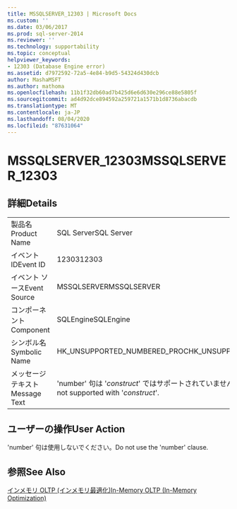 ```yaml
---
title: MSSQLSERVER_12303 | Microsoft Docs
ms.custom: ''
ms.date: 03/06/2017
ms.prod: sql-server-2014
ms.reviewer: ''
ms.technology: supportability
ms.topic: conceptual
helpviewer_keywords:
- 12303 (Database Engine error)
ms.assetid: d7972592-72a5-4e84-b9d5-54324d430dcb
author: MashaMSFT
ms.author: mathoma
ms.openlocfilehash: 11b1f32db60ad7b425d6e6d630e296ce88e5805f
ms.sourcegitcommit: ad4d92dce894592a259721a1571b1d8736abacdb
ms.translationtype: MT
ms.contentlocale: ja-JP
ms.lasthandoff: 08/04/2020
ms.locfileid: "87631064"
---
```

# <a name="mssqlserver_12303"></a><span data-ttu-id="89d99-102">MSSQLSERVER_12303</span><span class="sxs-lookup"><span data-stu-id="89d99-102">MSSQLSERVER_12303</span></span>
    
## <a name="details"></a><span data-ttu-id="89d99-103">詳細</span><span class="sxs-lookup"><span data-stu-id="89d99-103">Details</span></span>  
  
|||  
|-|-|  
|<span data-ttu-id="89d99-104">製品名</span><span class="sxs-lookup"><span data-stu-id="89d99-104">Product Name</span></span>|<span data-ttu-id="89d99-105">SQL Server</span><span class="sxs-lookup"><span data-stu-id="89d99-105">SQL Server</span></span>|  
|<span data-ttu-id="89d99-106">イベント ID</span><span class="sxs-lookup"><span data-stu-id="89d99-106">Event ID</span></span>|<span data-ttu-id="89d99-107">12303</span><span class="sxs-lookup"><span data-stu-id="89d99-107">12303</span></span>|  
|<span data-ttu-id="89d99-108">イベント ソース</span><span class="sxs-lookup"><span data-stu-id="89d99-108">Event Source</span></span>|<span data-ttu-id="89d99-109">MSSQLSERVER</span><span class="sxs-lookup"><span data-stu-id="89d99-109">MSSQLSERVER</span></span>|  
|<span data-ttu-id="89d99-110">コンポーネント</span><span class="sxs-lookup"><span data-stu-id="89d99-110">Component</span></span>|<span data-ttu-id="89d99-111">SQLEngine</span><span class="sxs-lookup"><span data-stu-id="89d99-111">SQLEngine</span></span>|  
|<span data-ttu-id="89d99-112">シンボル名</span><span class="sxs-lookup"><span data-stu-id="89d99-112">Symbolic Name</span></span>|<span data-ttu-id="89d99-113">HK_UNSUPPORTED_NUMBERED_PROC</span><span class="sxs-lookup"><span data-stu-id="89d99-113">HK_UNSUPPORTED_NUMBERED_PROC</span></span>|  
|<span data-ttu-id="89d99-114">メッセージ テキスト</span><span class="sxs-lookup"><span data-stu-id="89d99-114">Message Text</span></span>|<span data-ttu-id="89d99-115">'number' 句は '*construct*' ではサポートされていません。</span><span class="sxs-lookup"><span data-stu-id="89d99-115">The 'number' clause is not supported with '*construct*'.</span></span>|  
  
## <a name="user-action"></a><span data-ttu-id="89d99-116">ユーザーの操作</span><span class="sxs-lookup"><span data-stu-id="89d99-116">User Action</span></span>  
 <span data-ttu-id="89d99-117">'number' 句は使用しないでください。</span><span class="sxs-lookup"><span data-stu-id="89d99-117">Do not use the 'number' clause.</span></span>  
  
## <a name="see-also"></a><span data-ttu-id="89d99-118">参照</span><span class="sxs-lookup"><span data-stu-id="89d99-118">See Also</span></span>  
 [<span data-ttu-id="89d99-119">インメモリ OLTP &#40;インメモリ最適化&#41;</span><span class="sxs-lookup"><span data-stu-id="89d99-119">In-Memory OLTP &#40;In-Memory Optimization&#41;</span></span>](../in-memory-oltp/in-memory-oltp-in-memory-optimization.md)  
  
  
